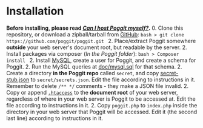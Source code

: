 # Installation

**Before installing, please read [_Can I host Poggit myself?_](README.md#can-i-host-it-myself).**
0. Clone this repository, or download a zipball/tarball from [GitHub](https://github.com/poggit/poggit):
    ```bash
    > git clone https://github.com/poggit/poggit.git
    ```
2. Place/extract Poggit somewhere **outside** your web server's document root, but readable by the server.
2. Install packages via composer (*In the Poggit folder*):
    ```bash
    > Composer install
    ```
2. Install [MySQL](https://dev.mysql.com/downloads/installer/), create a user for Poggit, and create a schema for Poggit.
2. Run the MySQL queries at [doc/mysql.sql](doc/mysql.sql) for that schema.
2. Create a directory **in the Poggit repo** called `secret`, and copy [secret-stub.json](stub/secret-stub.json) to `secret/secrets.json`. Edit the file according to instructions in it. Remember to delete `/** */` comments - they make a JSON file invalid.
2. Copy or append [`.htaccess`](stub/.htaccess) to the **document root** of your web server, regardless of where in your web server is Poggit to be accessed at. Edit the file according to instructions in it.
2. Copy `poggit.php` to `index.php` inside the directory in your web server that Poggit will be accessed. Edit it (the second last line) according to instructions in it.
